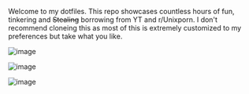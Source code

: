 Welcome to my dotfiles. This repo showcases countless hours of fun, tinkering and ~~Stealing~~ borrowing from YT and r/Unixporn. I don't recommend  cloneing this as most of this is extremely customized to my preferences but take what you like. 


![image](https://user-images.githubusercontent.com/77011982/134583899-882c625e-85e7-4d9e-8ce6-bea3b72987cd.png)

![image](https://user-images.githubusercontent.com/77011982/134584347-f6698c3d-cef7-4807-b503-297d90a1340b.png)


![image](https://user-images.githubusercontent.com/77011982/134584271-a2049b7b-0b0d-4306-99dc-6c6474076f15.png)

